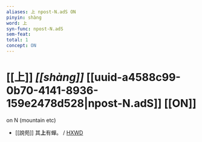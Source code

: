 ```yaml
---
aliases: 上 npost-N.adS ON
pinyin: shàng
word: 上
syn-func: npost-N.adS
sem-feat: 
total: 1
concept: ON 
---
```

# [[上]] *[[shàng]]*  [[uuid-a4588c99-0b70-4141-8936-159e2478d528|npost-N.adS]] [[ON]]
on N (mountain etc)
 - [[說苑]] 其**上**有蟬。 / [HXWD](https://hxwd.org/textview.html?location=CH1a0907_CHANT_009-6a.16)